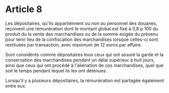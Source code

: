 # Article 8

Les dépositaires, qu'ils appartiennent ou non au personnel des douanes, reçoivent une rémunération dont le montant global est fixé à 0,8 p 100 du produit du la vente des marchandises ou de la somme exigée du prévenu pour tenir lieu de la confiscation des marchandises lorsque celles-ci sont restituées par transaction, avec maximum de 12 euros par affaire.

Sont considérés comme dépositaires tous ceux qui ont assuré la garde et la conservation des marchandises pendant un délai supérieur à huit jours, ainsi que ceux qui ont procédé à l'aliénation de ces marchandises, quel que soit le temps pendant lequel ils les ont détenues.

Lorsqu'il y a plusieurs dépositaires, la rémunération est partagée également entre eux.
